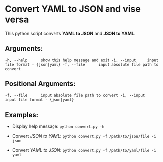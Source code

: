 # Convert YAML to JSON and vise versa

This python script converts **YAML to JSON** and **JSON to YAML**.

## Arguments:

`-h, --help      show this help message and exit
-i, --input     input file format - {json|yaml}
-f, --file      input absolute file path to convert`

## Positional Arguments:

`-f, --file      input absolute file path to convert
-i, --input     input file format - {json|yaml}`

## Examples:

* Display help message:
`python convert.py -h`

* Convert *JSON to YAML*:
`python convert.py -f /path/to/json/file -i json`

* Convert *YAML to JSON*:
`python convert.py -f /path/to/yaml/file -i yaml`
